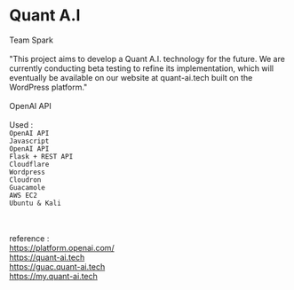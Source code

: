 
# Quant A.I

Team Spark <br />
<br />
"This project aims to develop a Quant A.I. technology for the future. We are currently conducting beta testing to refine its implementation, which will eventually be available on our website at quant-ai.tech built on the WordPress platform." <br /> <br />
OpenAI API <br />
<br />
Used : <br />
``OpenAI API`` <br />
``Javascript`` <br />
``OpenAI API`` <br />
``Flask + REST API`` <br />
``Cloudflare`` <br />
``Wordpress`` <br />
``Cloudron`` <br />
``Guacamole`` <br />
``AWS EC2`` <br />
``Ubuntu & Kali`` <br />
<br />
<br />

reference : <br />
https://platform.openai.com/<br />
https://quant-ai.tech<br />
https://guac.quant-ai.tech <br />
https://my.quant-ai.tech<br />
<br />
<br />
<br />
<br />
<br /> 